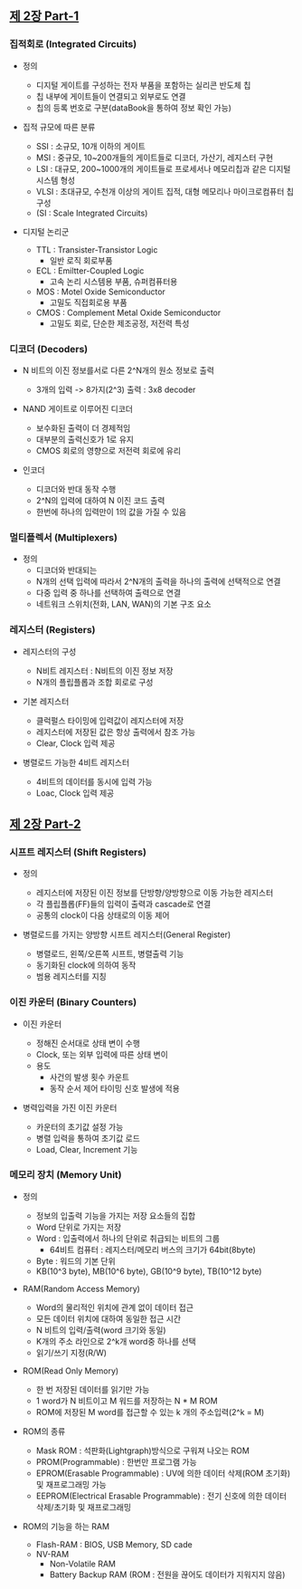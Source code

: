 
## [제 2장 Part-1](https://www.youtube.com/watch?v=aj74NlGUAk4&list=PLc8fQ-m7b1hCHTT7VH2oo0Ng7Et096dYc&index=4)

### 집적회로 (Integrated Circuits)

- 정의
    - 디지털 게이트를 구성하는 전자 부품을 포함하는 실리콘 반도체 칩
    - 칩 내부에 게이트들이 연결되고 외부로도 연결
    - 칩의 등록 번호로 구분(dataBook을 통하여 정보 확인 가능)

- 집적 규모에 따른 분류
    - SSI : 소규모, 10개 이하의 게이트
    - MSI : 중규모, 10~200개들의 게이트들로 디코더, 가산기, 레지스터 구현
    - LSI : 대규모, 200~1000개의 게이트들로 프로세서나 메모리칩과 같은 디지털 시스템 형성
    - VLSI : 초대규모, 수천개 이상의 게이트 집적, 대형 메모리나 마이크로컴퓨터 칩 구성
    - (SI : Scale Integrated Circuits)

 - 디지털 논리군
    - TTL : Transister-Transistor Logic
        - 일반 로직 회로부품
    - ECL : Emiltter-Coupled Logic
        - 고속 논리 시스템용 부품, 슈퍼컴퓨터용
    - MOS : Motel Oxide Semiconductor
        - 고밀도 직접회로용 부품
    - CMOS : Complement Metal Oxide Semiconductor
        - 고밀도 회로, 단순한 제조공정, 저전력 특성


### 디코더 (Decoders)

- N 비트의 이진 정보를서로 다른 2^N개의 원소 정보로 출력
    - 3개의 입력 -> 8가지(2^3) 출력 : 3x8 decoder

- NAND 게이트로 이루어진 디코더
    - 보수화된 출력이 더 경제적임
    - 대부분의 출력신호가 1로 유지
    - CMOS 회로의 영향으로 저전력 회로에 유리

- 인코더
    - 디코더와 반대 동작 수행
    - 2^N의 입력에 대하여 N 이진 코드 출력
    - 한번에 하나의 입력만이 1의 값을 가질 수 있음


### 멀티플렉서 (Multiplexers)

- 정의
    - 디코더와 반대되는 
    - N개의 선택 입력에 따라서 2^N개의 출력을 하나의 출력에 선택적으로 연결
    - 다중 입력 중 하나를 선택하여 출력으로 연결
    - 네트워크 스위치(전화, LAN, WAN)의 기본 구조 요소


### 레지스터 (Registers)

- 레지스터의 구성
    - N비트 레지스터 : N비트의 이진 정보 저장
    - N개의 플립플롭과 조합 회로로 구성

- 기본 레지스터
    - 클럭펄스 타이밍에 입력값이 레지스터에 저장
    - 레지스터에 저장된 값은 항상 출력에서 참조 가능
    - Clear, Clock 입력 제공

- 병렬로드 가능한 4비트 레지스터
    - 4비트의 데이터를 동시에 입력 가능
    - Loac, Clock 입력 제공


## [제 2장 Part-2](https://www.youtube.com/watch?v=7VPjQMeiHg0&list=PLc8fQ-m7b1hCHTT7VH2oo0Ng7Et096dYc&index=5)

### 시프트 레지스터 (Shift Registers)

- 정의
    - 레지스터에 저장된 이진 정보를 단방향/양방향으로 이동 가능한 레지스터
    - 각 플립플롭(FF)들의 입력이 출력과 cascade로 연결
    - 공통의 clock이 다음 상태로의 이동 제어

- 병렬로드를 가지는 양방향 시프트 레지스터(General Register)
    - 병렬로드, 왼쪽/오른쪽 시프트, 병렬출력 기능
    - 동기화된 clock에 의하여 동작
    - 범용 레지스터를 지칭


### 이진 카운터 (Binary Counters)

- 이진 카운터
    - 정해진 순서대로 상태 변이 수행
    - Clock, 또는 외부 입력에 따른 상태 변이
    - 용도
        - 사건의 발생 횟수 카운트
        - 동작 순서 제어 타이밍 신호 발생에 적용

- 병력입력을 가진 이진 카운터
    - 카운터의 초기값 설정 가능
    - 병렬 입력을 통하여 초기값 로드
    - Load, Clear, Increment 기능


### 메모리 장치 (Memory Unit)

- 정의
    - 정보의 입출력 기능을 가지는 저장 요소들의 집합
    - Word 단위로 가지는 저장
    - Word : 입출력에서 하나의 단위로 취급되는 비트의 그룹
        - 64비트 컴퓨터 : 레지스터/메모리 버스의 크기가 64bit(8byte)
    - Byte : 워드의 기본 단위
    - KB(10^3 byte), MB(10^6 byte), GB(10^9 byte), TB(10^12 byte)

- RAM(Random Access Memory)
    - Word의 물리적인 위치에 관계 없이 데이터 접근
    - 모든 데이터 위치에 대하여 동일한 접근 시간
    - N 비트의 입력/출력(word 크기와 동일)
    - K개의 주소 라인으로 2^k개 word중 하나를 선택
    - 읽기/쓰기 지정(R/W)

- ROM(Read Only Memory)
    - 한 번 저장된 데이터를 읽기만 가능
    - 1 word가 N 비트이고 M 워드를 저장하는 N * M ROM
    - ROM에 저장된 M word를 접근할 수 있는 k 개의 주소입력(2^k = M)

- ROM의 종류
    - Mask ROM : 석판화(Lightgraph)방식으로 구워져 나오는 ROM
    - PROM(Programmable) : 한번만 프로그램 가능
    - EPROM(Erasable Programmable) : UV에 의한 데이터 삭제(ROM 초기화) 및 재프로그래밍 가능
    - EEPROM(Electrical Erasable Programmable) : 전기 신호에 의한 데이터 삭제/초기화 및 재프로그래밍

- ROM의 기능을 하는 RAM
    - Flash-RAM : BIOS, USB Memory, SD cade
    - NV-RAM
        - Non-Volatile RAM
        - Battery Backup RAM
    (ROM : 전원을 끊어도 데이터가 지워지지 않음)

